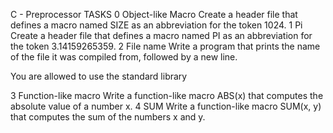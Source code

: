 C - Preprocessor
TASKS
0 Object-like Macro
Create a header file that defines a macro named SIZE as an abbreviation for the token 1024.
1 Pi
Create a header file that defines a macro named PI as an abbreviation for the token 3.14159265359.
2  File name
Write a program that prints the name of the file it was compiled from, followed by a new line.

You are allowed to use the standard library

3  Function-like macro
Write a function-like macro ABS(x) that computes the absolute value of a number x.
4  SUM
Write a function-like macro SUM(x, y) that computes the sum of the numbers x and y.

